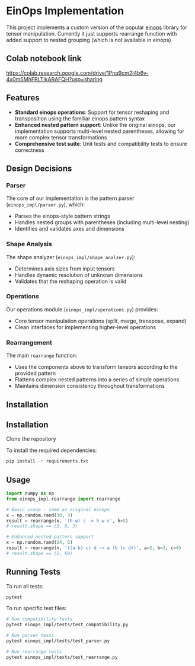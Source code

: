 # EinOps Implementation

This project implements a custom version of the popular [einops](https://github.com/arogozhnikov/einops) library for tensor manipulation. Currently it just supports rearrange function with added support to nested grouping (which is not available in einops)

## Colab notebook link 
https://colab.research.google.com/drive/1Pnq9cm2I4b6v-4x0mSMhFRLTIkARAFQH?usp=sharing

## Features

- **Standard einops operations**: Support for tensor reshaping and transposition using the familiar einops pattern syntax
- **Enhanced nested pattern support**: Unlike the original einops, our implementation supports multi-level nested parentheses, allowing for more complex tensor transformations
- **Comprehensive test suite**: Unit tests and compatibility tests to ensure correctness

## Design Decisions

### Parser

The core of our implementation is the pattern parser (`einops_impl/parser.py`), which:
- Parses the einops-style pattern strings
- Handles nested groups with parentheses (including multi-level nesting)
- Identifies and validates axes and dimensions

### Shape Analysis

The shape analyzer (`einops_impl/shape_analzer.py`):
- Determines axis sizes from input tensors
- Handles dynamic resolution of unknown dimensions
- Validates that the reshaping operation is valid

### Operations

Our operations module (`einops_impl/operations.py`) provides:
- Core tensor manipulation operations (split, merge, transpose, expand)
- Clean interfaces for implementing higher-level operations

### Rearrangement

The main `rearrange` function:
- Uses the components above to transform tensors according to the provided pattern
- Flattens complex nested patterns into a series of simple operations
- Maintains dimension consistency throughout transformations

## Installation
## Installation

Clone the repository

To install the required dependencies:

```bash
pip install -r requirements.txt
```

## Usage

```python
import numpy as np
from einops_impl.rearrange import rearrange

# Basic usage - same as original einops
x = np.random.rand(30, 3)
result = rearrange(x, '(h w) c -> h w c', h=5)
# result.shape == (5, 6, 3)

# Enhanced nested pattern support
x = np.random.rand(24, 5)
result = rearrange(x, '((a b) c) d -> a (b (c d))', a=2, b=3, c=4)
# result.shape == (2, 60)
```

## Running Tests

To run all tests:

```bash
pytest
```

To run specific test files:

```bash
# Run compatibility tests
pytest einops_impl/tests/test_compatibility.py

# Run parser tests
pytest einops_impl/tests/test_parser.py

# Run rearrange tests
pytest einops_impl/tests/test_rearrange.py
```
